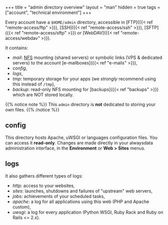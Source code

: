 +++
title = "admin directory overview"
layout = "man"
hidden = true
tags = ["account", "technical environment"]
+++

Every account have a `$HOME/admin` directory, accessible in [FTP]({{< ref "remote-access/ftp" >}}), [SSH]({{< ref "remote-access/ssh" >}}), [SFTP]({{< ref "remote-access/sftp" >}}) or [WebDAV]({{< ref "remote-access/webdav" >}}).

It contains:

- _mail_: [NFS](https://en.wikipedia.org/wiki/Network_File_System) mounting (shared servers) or symbolic links (VPS & dedicated servers) to the account [e-mailboxes]({{< ref "e-mails" >}}),
- _config_,
- _logs_,
- _tmp_: temporary storage for your apps (we *strongly* recommend using this instead of `/tmp`),
- _backup_: read-only NFS mounting for [backups]({{< ref "backups" >}}) which are NOT stored locally.

{{% notice note %}}
This `admin` directory is **not** dedicated to storing your own files.
{{% /notice %}}

## config

This directory hosts Apache, uWSGI or languages configuration files. You can access it **read-only**. Changes are made directly in your alwaysdata administration interface, in the **Environment** or **Web > Sites** menus.

## logs

It also gathers different types of logs:

- _http_: access to your websites,
- _sites_: launches, shutdowns and failures of "upstream" web servers,
- _jobs_: achievements of your scheduled tasks,
- _apache_: a log for all applications using this web (PHP and Apache custom),
- _uwsgi_: a log for every application (Python WSGI, Ruby Rack and Ruby on Rails <= 2.x).
